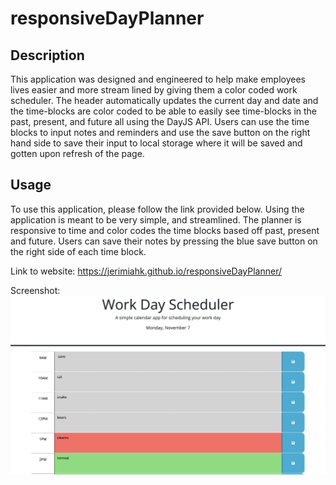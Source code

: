 # responsiveDayPlanner

## Description

This application was designed and engineered to help make employees lives easier and more stream lined by giving them a color coded work scheduler. The header automatically updates the current day and date and the time-blocks are color coded to be able to easily see time-blocks in the past, present, and future all using the DayJS API. Users can use the time blocks to input notes and reminders and use the save button on the right hand side to save their input to local storage where it will be saved and gotten upon refresh of the page.

## Usage

To use this application, please follow the link provided below. Using the application is meant to be very simple, and streamlined. The planner is responsive to time and color codes the time blocks based off past, present and future. Users can save their notes by pressing the blue save button on the right side of each time block.

Link to website:
https://jerimiahk.github.io/responsiveDayPlanner/

Screenshot:
![Screenshot of the daily work scheduler.](images/Screen%20Shot%202022-11-07%20at%206.13.27%20PM.png)
